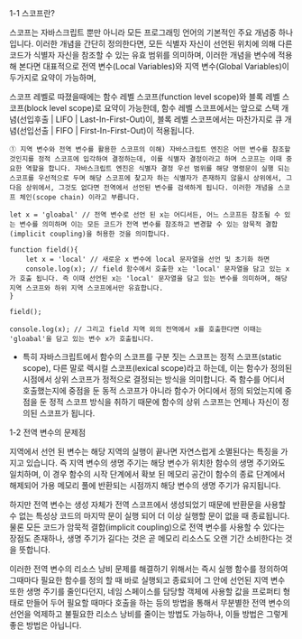 1-1 스코프란?

스코프는 자바스크립트 뿐만 아니라 모든 프로그래밍 언어의 기본적인 주요 개념중 하나입니다. 이러한 개념을 간단히 정의한다면, 모든 식별자 자신이 선언된 위치에 의해 다른 코드가 식별자 자신을 참조할 수 있는 유효 범위를 의미하며, 이러한 개념을 변수에 적용해 본다면 대표적으로 전역 변수(Local Variables)와 지역 변수(Global Variables)이 두가지로 요약이 가능하며, 

스코프 레벨로 따졌을때에는 함수 레벨 스코프(function level scope)와 블록 레벨 스코프(block level scope)로 요약이 가능한데, 함수 레벨 스코프에서는 앞으로 스택 개념(선입후출 | LIFO | Last-In-First-Out)이, 블록 레벨 스코프에서는 마찬가지로 큐 개념(선입선출 | FIFO | First-In-First-Out)이 적용됩니다.

```
① 지역 변수와 전역 변수를 활용한 스코프의 이해) 자바스크립트 엔진은 어떤 변수를 참조할 것인지를 정적 스코프에 입각하여 결정하는데, 이를 식별자 결정이라고 하며 스코프는 이때 중요한 역할을 합니다. 자바스크립트 엔진은 식별자 결정 우선 범위를 해당 명령문이 실행 되는 스코프를 우선적으로 두며 해당 스코프에 찾고자 하는 식별자가 존재하지 않을시 상위에서, 그 다음 상위에서, 그것도 없다면 전역에서 선언된 변수를 검색하게 됩니다. 이러한 개념을 스코프 체인(scope chain) 이라고 부릅니다.

let x = 'gloabal' // 전역 변수로 선언 된 x는 어디서든, 어느 스코프든 참조될 수 있는 변수를 의미하며 이는 모든 코드가 전역 변수를 참조하고 변경할 수 있는 암묵적 결합(implicit coupling)을 허용한 것을 의미합니다.

function field(){
    let x = 'local' // 새로운 x 변수에 local 문자열을 선언 및 초기화 하면
    console.log(x); // field 함수에서 호출한 x는 'local' 문자열을 담고 있는 x가 호출 됩니다. 즉 이때 선언된 x는 'local' 문자열을 담고 있는 변수를 의미하며, 해당 지역 스코프와 하위 지역 스코프에서만 유효합니다.
}

field();

console.log(x); // 그리고 field 지역 외의 전역에서 x를 호출한다면 이때는 'gloabal'을 담고 있는 변수 x가 호출됩니다.

```

- 특히 자바스크립트에서 함수의 스코프를 구분 짓는 스코프는 정적 스코프(static scope), 다른 말로 렉시컬 스코프(lexical scope)라고 하는데, 이는 함수가 정의된 시점에서 상위 스코프가 정적으로 결정되는 방식을 의미합니다. 즉 함수를 어디서 호출했는지에 중점을 둔 동적 스코프가 아니라 함수가 어디에서 정의 되었는지에 중점을 둔 정적 스코프 방식을 취하기 때문에 함수의 상위 스코프는 언제나 자신이 정의된 스코프가 됩니다. 

1-2 전역 변수의 문제점

지역에서 선언 된 변수는 해당 지역의 실행이 끝나면 자연스럽게 소멸된다는 특징을 가지고 있습니다. 즉 지역 변수의 생명 주기는 해당 변수가 위치한 함수의 생명 주기와도 일치하며,  이 경우 함수의 시작 단계에서 확보 된 메모리 공간이 함수의 종료 단계에서 해제되어 가용 메모리 풀에 반환되는 시점까지 해당 변수의 생명 주기가 유지됩니다. 

하지만 전역 변수는 생성 자체가 전역 스코프에서 생성되었기 때문에 반환문을 사용할 수 없는 특성상 코드의 마지막 문이 실행 되어 더 이상 실행할 문이 없을 때 종료됩니다. 물론 모든 코드가 암묵적 결합(implicit coupling)으로 전역 변수를 사용할 수 있다는 장점도 존재하나, 생명 주기가 길다는 것은 곧 메모리 리소스도 오랜 기간 소비한다는 것을 뜻합니다. 

이러한 전역 변수의 리소스 낭비 문제를 해결하기 위해서는 즉시 실행 함수를 정의하여 그때마다 필요한 함수를 정의 할 때 바로 실행되고 종료되어 그 안에 선언된 지역 변수 또한 생명 주기를 줄인다던지, 네임 스페이스를 담당할 객체에 사용할 값을 프로퍼티 형태로 만들어 두어 필요할 때마다 호출을 하는 등의 방법을 통해서 무분별한 전역 변수의 선언을 억제하고 불필요한 리소스 낭비를 줄이는 방법도 가능하나, 이들 방법은 그렇게 좋은 방법은 아닙니다. 